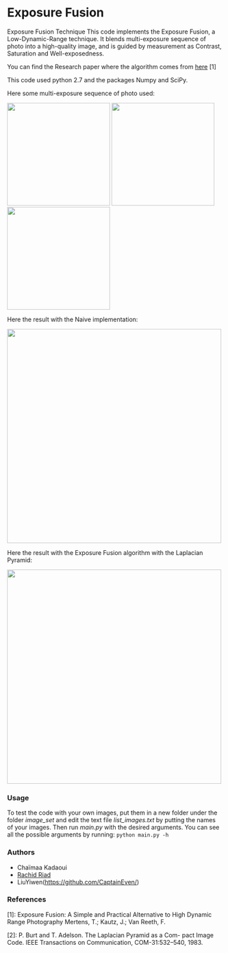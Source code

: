 # Exposure Fusion
Exposure Fusion Technique
This code implements the Exposure Fusion, a Low-Dynamic-Range technique. It blends multi-exposure sequence of photo into a high-quality image, and is guided by measurement as Contrast, Saturation and Well-exposedness.

You can find the Research paper where the algorithm comes from [here](https://github.com/Rachine/ExposureFusion/blob/master/exposure_fusion.pdf) [1]

This code used python 2.7 and the packages Numpy and SciPy.

Here some multi-exposure sequence of photo used:

<img src="/image_set/mask/mask_under.jpg" width="240"> <img src="/image_set/mask/mask_over.jpg" width="240"> <img src="/image_set/mask/mask_mean.jpg" width="240">

Here the result with the Naive implementation:

<img src="res/mask_naive.jpg" width="500">

Here the result with the Exposure Fusion algorithm with the Laplacian Pyramid:

<img src="res/lap_mask_6.jpg" width="500">

### Usage

To test the code with your own images, put them in a new folder under the folder _image\_set_ and edit the text file _list\_images.txt_ by putting the names of your images.
Then run _main.py_ with the desired arguments. You can see all the possible arguments by running: `python main.py -h`

### Authors
 - Chaïmaa Kadaoui
 - [Rachid Riad](https://rachine.github.io/)
 - LiuYiwen(https://github.com/CaptainEven/)


### References
[1]: Exposure Fusion: A Simple and Practical Alternative to High Dynamic Range Photography
Mertens, T.; Kautz, J.; Van Reeth, F.

[2]: P. Burt and T. Adelson. The Laplacian Pyramid as a Com-
pact Image Code. IEEE Transactions on Communication,
COM-31:532–540, 1983.
